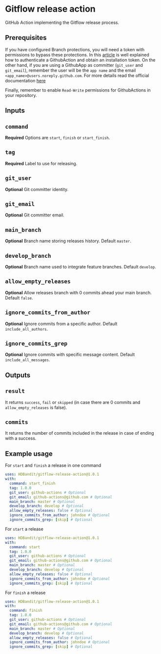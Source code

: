 # Gitflow release action

GitHub Action implementing the Gitflow release process. 

## Prerequisites

If you have configured Branch protections, you will need a token with permissions to bypass these protections. In this
[article](https://michaelheap.com/ultimate-guide-github-actions-authentication/) is well explained how to authenticate a GithubAction and obtain an installation token.
On the other hand, if you are using a GithubApp as committer (`git_user` and `git_email`), remember the user will be the `app name` and the email `<app_name>@users.noreply.github.com`.
For more details read the official documentation [here](https://docs.github.com/en/account-and-profile/setting-up-and-managing-your-personal-account-on-github/managing-email-preferences/setting-your-commit-email-address)

Finally, remember to enable `Read-Write` permissions for GithubActions in your repository.

## Inputs

## `command`

**Required** Options are `start`, `finish` or `start_finish`.

## `tag`

**Required** Label to use for releasing.

## `git_user`

**Optional** Git committer identity.

## `git_email`

**Optional** Git committer email.

## `main_branch`

**Optional** Branch name storing releases history. Default `master`.

## `develop_branch`

**Optional** Branch name used to integrate feature branches. Default `develop`.

## `allow_empty_releases`

**Optional** Allow releases branch with 0 commits ahead your main branch. Default `false`.

## `ignore_commits_from_author`

**Optional** Ignore commits from a specific author. Default `include_all_authors`.

## `ignore_commits_grep`

**Optional** Ignore commits with specific message content. Default `include_all_messages`.

## Outputs

## `result`

It returns `success`, `fail` or `skipped` (in case there are 0 commits and `allow_empty_releases` is false).

## `commits`

It returns the number of commits included in the release in case of ending with a success.

## Example usage
For `start` and `finish` a release in one command
```yml
uses: HDBandit/gitflow-release-action@1.0.1
with:
  command: start_finish
  tag: 1.0.0
  git_user: github-actions # Optional
  git_email: github-actions@github.com # Optional
  main_branch: master # Optional
  develop_branch: develop # Optional
  allow_empty_releases: false # Optional
  ignore_commits_from_author: johndoe # Optional
  ignore_commits_grep: [skip] # Optional
```

For `start` a release
```yml
uses: HDBandit/gitflow-release-action@1.0.1
with:
  command: start
  tag: 1.0.0
  git_user: github-actions # Optional
  git_email: github-actions@github.com # Optional
  main_branch: master # Optional
  develop_branch: develop # Optional
  allow_empty_releases: false # Optional
  ignore_commits_from_author: johndoe # Optional
  ignore_commits_grep: [skip] # Optional
```

For `finish` a release
```yml
uses: HDBandit/gitflow-release-action@1.0.1
with:
  command: finish
  tag: 1.0.0
  git_user: github-actions # Optional
  git_email: github-actions@github.com # Optional
  main_branch: master # Optional
  develop_branch: develop # Optional
  allow_empty_releases: false # Optional
  ignore_commits_from_author: johndoe # Optional
  ignore_commits_grep: [skip] # Optional
```
